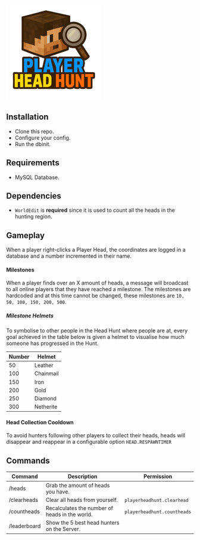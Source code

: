 ![img](https://github.com/ModularSoftAU/assets/blob/master/playerheadhunt/playerheadhunt-icon-text-256.png?raw=true)

## Installation
* Clone this repo.
* Configure your config.
* Run the dbinit.

## Requirements
* MySQL Database.

## Dependencies
- `WorldEdit` is **required** since it is used to count all the heads in the hunting region.

## Gameplay
When a player right-clicks a Player Head, the coordinates are logged in a database and a number incremented in their name.

#### Milestones
When a player finds over an X amount of heads, a message will broadcast to all online players that they have reached a milestone.
The milestones are hardcoded and at this time cannot be changed, these milestones are `10, 50, 100, 150, 200, 500`.

##### Milestone Helmets
To symbolise to other people in the Head Hunt where people are at, every goal achieved in the table below is given a helmet to visualise how much someone has progressed in the Hunt.

| Number | Helmet    |
|--------|-----------|
| 50     | Leather   |
| 100    | Chainmail |
| 150    | Iron      |
| 200    | Gold      |
| 250    | Diamond   |
| 300    | Netherite |

#### Head Collection Cooldown
To avoid hunters following other players to collect their heads, heads will disappear and reappear in a configurable option `HEAD.RESPAWNTIMER`

## Commands
| Command      | Description                                    | Permission                  |
|--------------|------------------------------------------------|-----------------------------|
| /heads       | Grab the amount of heads you have.             |                             |
| /clearheads  | Clear all heads from yourself.                 | `playerheadhunt.clearhead`  |
| /countheads  | Recalculates the number of heads in the world. | `playerheadhunt.countheads` |
| /leaderboard | Show the 5 best head hunters on the Server.    |                             |